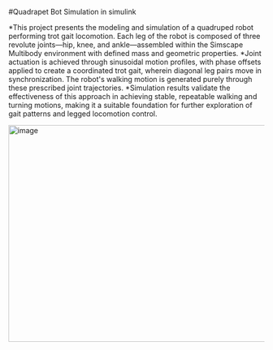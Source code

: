 #Quadrapet Bot Simulation in simulink 

*This project presents the modeling and simulation of a quadruped robot performing trot gait locomotion. Each leg of the robot is composed of three revolute joints—hip, knee, and ankle—assembled within the Simscape Multibody environment with defined mass and geometric properties. 
*Joint actuation is achieved through sinusoidal motion profiles, with phase offsets applied to create a coordinated trot gait, wherein diagonal leg pairs move in synchronization. The robot's walking motion is generated purely through these prescribed joint trajectories. 
*Simulation results validate the effectiveness of this approach in achieving stable, repeatable walking and turning motions, making it a suitable foundation for further exploration of gait patterns and legged locomotion control. 

 <img width="747" height="427" alt="image" src="https://github.com/user-attachments/assets/d63c48e8-dc2a-4650-a4c9-5f837890ee48" />

